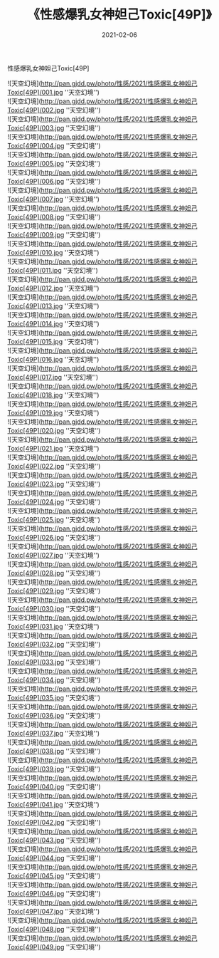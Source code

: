 ﻿---
layout: post
title:  《性感爆乳女神妲己Toxic[49P]》
date:   2021-02-06
img: http://pan.gjdd.pw/photo/性感/2021/性感爆乳女神妲己Toxic[49P]/000.jpg
categories: [美女, 性感, 泳衣]
---

性感爆乳女神妲己Toxic[49P]



![天空幻境](http://pan.gjdd.pw/photo/性感/2021/性感爆乳女神妲己Toxic[49P]/001.jpg ''天空幻境'') <br>
![天空幻境](http://pan.gjdd.pw/photo/性感/2021/性感爆乳女神妲己Toxic[49P]/002.jpg ''天空幻境'') <br>
![天空幻境](http://pan.gjdd.pw/photo/性感/2021/性感爆乳女神妲己Toxic[49P]/003.jpg ''天空幻境'') <br>
![天空幻境](http://pan.gjdd.pw/photo/性感/2021/性感爆乳女神妲己Toxic[49P]/004.jpg ''天空幻境'') <br>
![天空幻境](http://pan.gjdd.pw/photo/性感/2021/性感爆乳女神妲己Toxic[49P]/005.jpg ''天空幻境'') <br>
![天空幻境](http://pan.gjdd.pw/photo/性感/2021/性感爆乳女神妲己Toxic[49P]/006.jpg ''天空幻境'') <br>
![天空幻境](http://pan.gjdd.pw/photo/性感/2021/性感爆乳女神妲己Toxic[49P]/007.jpg ''天空幻境'') <br>
![天空幻境](http://pan.gjdd.pw/photo/性感/2021/性感爆乳女神妲己Toxic[49P]/008.jpg ''天空幻境'') <br>
![天空幻境](http://pan.gjdd.pw/photo/性感/2021/性感爆乳女神妲己Toxic[49P]/009.jpg ''天空幻境'') <br>
![天空幻境](http://pan.gjdd.pw/photo/性感/2021/性感爆乳女神妲己Toxic[49P]/010.jpg ''天空幻境'') <br>
![天空幻境](http://pan.gjdd.pw/photo/性感/2021/性感爆乳女神妲己Toxic[49P]/011.jpg ''天空幻境'') <br>
![天空幻境](http://pan.gjdd.pw/photo/性感/2021/性感爆乳女神妲己Toxic[49P]/012.jpg ''天空幻境'') <br>
![天空幻境](http://pan.gjdd.pw/photo/性感/2021/性感爆乳女神妲己Toxic[49P]/013.jpg ''天空幻境'') <br>
![天空幻境](http://pan.gjdd.pw/photo/性感/2021/性感爆乳女神妲己Toxic[49P]/014.jpg ''天空幻境'') <br>
![天空幻境](http://pan.gjdd.pw/photo/性感/2021/性感爆乳女神妲己Toxic[49P]/015.jpg ''天空幻境'') <br>
![天空幻境](http://pan.gjdd.pw/photo/性感/2021/性感爆乳女神妲己Toxic[49P]/016.jpg ''天空幻境'') <br>
![天空幻境](http://pan.gjdd.pw/photo/性感/2021/性感爆乳女神妲己Toxic[49P]/017.jpg ''天空幻境'') <br>
![天空幻境](http://pan.gjdd.pw/photo/性感/2021/性感爆乳女神妲己Toxic[49P]/018.jpg ''天空幻境'') <br>
![天空幻境](http://pan.gjdd.pw/photo/性感/2021/性感爆乳女神妲己Toxic[49P]/019.jpg ''天空幻境'') <br>
![天空幻境](http://pan.gjdd.pw/photo/性感/2021/性感爆乳女神妲己Toxic[49P]/020.jpg ''天空幻境'') <br>
![天空幻境](http://pan.gjdd.pw/photo/性感/2021/性感爆乳女神妲己Toxic[49P]/021.jpg ''天空幻境'') <br>
![天空幻境](http://pan.gjdd.pw/photo/性感/2021/性感爆乳女神妲己Toxic[49P]/022.jpg ''天空幻境'') <br>
![天空幻境](http://pan.gjdd.pw/photo/性感/2021/性感爆乳女神妲己Toxic[49P]/023.jpg ''天空幻境'') <br>
![天空幻境](http://pan.gjdd.pw/photo/性感/2021/性感爆乳女神妲己Toxic[49P]/024.jpg ''天空幻境'') <br>
![天空幻境](http://pan.gjdd.pw/photo/性感/2021/性感爆乳女神妲己Toxic[49P]/025.jpg ''天空幻境'') <br>
![天空幻境](http://pan.gjdd.pw/photo/性感/2021/性感爆乳女神妲己Toxic[49P]/026.jpg ''天空幻境'') <br>
![天空幻境](http://pan.gjdd.pw/photo/性感/2021/性感爆乳女神妲己Toxic[49P]/027.jpg ''天空幻境'') <br>
![天空幻境](http://pan.gjdd.pw/photo/性感/2021/性感爆乳女神妲己Toxic[49P]/028.jpg ''天空幻境'') <br>
![天空幻境](http://pan.gjdd.pw/photo/性感/2021/性感爆乳女神妲己Toxic[49P]/029.jpg ''天空幻境'') <br>
![天空幻境](http://pan.gjdd.pw/photo/性感/2021/性感爆乳女神妲己Toxic[49P]/030.jpg ''天空幻境'') <br>
![天空幻境](http://pan.gjdd.pw/photo/性感/2021/性感爆乳女神妲己Toxic[49P]/031.jpg ''天空幻境'') <br>
![天空幻境](http://pan.gjdd.pw/photo/性感/2021/性感爆乳女神妲己Toxic[49P]/032.jpg ''天空幻境'') <br>
![天空幻境](http://pan.gjdd.pw/photo/性感/2021/性感爆乳女神妲己Toxic[49P]/033.jpg ''天空幻境'') <br>
![天空幻境](http://pan.gjdd.pw/photo/性感/2021/性感爆乳女神妲己Toxic[49P]/034.jpg ''天空幻境'') <br>
![天空幻境](http://pan.gjdd.pw/photo/性感/2021/性感爆乳女神妲己Toxic[49P]/035.jpg ''天空幻境'') <br>
![天空幻境](http://pan.gjdd.pw/photo/性感/2021/性感爆乳女神妲己Toxic[49P]/036.jpg ''天空幻境'') <br>
![天空幻境](http://pan.gjdd.pw/photo/性感/2021/性感爆乳女神妲己Toxic[49P]/037.jpg ''天空幻境'') <br>
![天空幻境](http://pan.gjdd.pw/photo/性感/2021/性感爆乳女神妲己Toxic[49P]/038.jpg ''天空幻境'') <br>
![天空幻境](http://pan.gjdd.pw/photo/性感/2021/性感爆乳女神妲己Toxic[49P]/039.jpg ''天空幻境'') <br>
![天空幻境](http://pan.gjdd.pw/photo/性感/2021/性感爆乳女神妲己Toxic[49P]/040.jpg ''天空幻境'') <br>
![天空幻境](http://pan.gjdd.pw/photo/性感/2021/性感爆乳女神妲己Toxic[49P]/041.jpg ''天空幻境'') <br>
![天空幻境](http://pan.gjdd.pw/photo/性感/2021/性感爆乳女神妲己Toxic[49P]/042.jpg ''天空幻境'') <br>
![天空幻境](http://pan.gjdd.pw/photo/性感/2021/性感爆乳女神妲己Toxic[49P]/043.jpg ''天空幻境'') <br>
![天空幻境](http://pan.gjdd.pw/photo/性感/2021/性感爆乳女神妲己Toxic[49P]/044.jpg ''天空幻境'') <br>
![天空幻境](http://pan.gjdd.pw/photo/性感/2021/性感爆乳女神妲己Toxic[49P]/045.jpg ''天空幻境'') <br>
![天空幻境](http://pan.gjdd.pw/photo/性感/2021/性感爆乳女神妲己Toxic[49P]/046.jpg ''天空幻境'') <br>
![天空幻境](http://pan.gjdd.pw/photo/性感/2021/性感爆乳女神妲己Toxic[49P]/047.jpg ''天空幻境'') <br>
![天空幻境](http://pan.gjdd.pw/photo/性感/2021/性感爆乳女神妲己Toxic[49P]/048.jpg ''天空幻境'') <br>
![天空幻境](http://pan.gjdd.pw/photo/性感/2021/性感爆乳女神妲己Toxic[49P]/049.jpg ''天空幻境'') <br>